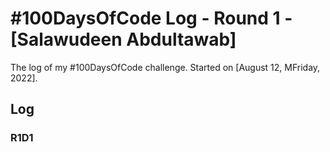 # #100DaysOfCode Log - Round 1 - [Salawudeen Abdultawab]

The log of my #100DaysOfCode challenge. Started on [August 12, MFriday, 2022].

## Log

### R1D1 


